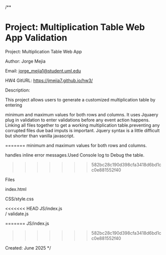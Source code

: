 /**


Project: Multiplication Table Web App Validation 
=======
Project: Multiplication Table Web App


Author: Jorge Mejia

Email: jorge_mejia1@student.uml.edu

HW4 GitURL: https://jmejia7.github.io/hw3/


Description:

This project allows users to generate a customized multiplication table by entering


minimum and maximum values for both rows and columns. It uses Jquaery plug in validation to enter validations before any event action happens. Linking all files together to get a working multiplication table.preventing any corrupted files due bad imputs is important. Jquery syntax is a little difficult but shorter than vanilla javascript.

=======
minimum and maximum values for both rows and columns. 

handles inline error messages.Used Console log to Debug the table.
>>>>>>> 582bc28c190d398cfa3418d6bd1cc0e881552f40


Files

 index.html         

 CSS/style.css      

<<<<<<< HEAD
JS/index.js  
/ validate.js


=======
JS/index.js        
>>>>>>> 582bc28c190d398cfa3418d6bd1cc0e881552f40





Created: June 2025
*/

